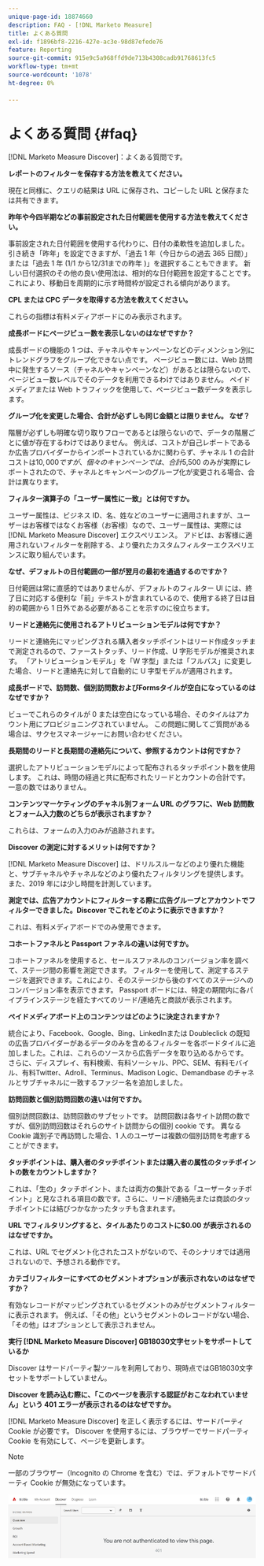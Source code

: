 ```yaml
---
unique-page-id: 18874660
description: FAQ - [!DNL Marketo Measure]
title: よくある質問
exl-id: f1896bf8-2216-427e-ac3e-98d87efede76
feature: Reporting
source-git-commit: 915e9c5a968ffd9de713b4308cadb91768613fc5
workflow-type: tm+mt
source-wordcount: '1078'
ht-degree: 0%

---
```


# よくある質問 {#faq}

[!DNL Marketo Measure Discover]：よくある質問です。

**レポートのフィルターを保存する方法を教えてください。**

現在と同様に、クエリの結果は URL に保存され、コピーした URL と保存または共有できます。

**昨年や今四半期などの事前設定された日付範囲を使用する方法を教えてください。**

事前設定された日付範囲を使用する代わりに、日付の柔軟性を追加しました。 引き続き「昨年」を設定できますが、「過去 1 年（今日からの過去 365 日間）」または「過去 1 年 (1/1 から12/31までの昨年 )」を選択することもできます。 新しい日付選択のその他の良い使用法は、相対的な日付範囲を設定することです。これにより、移動日を周期的に示す時間枠が設定される傾向があります。

**CPL または CPC データを取得する方法を教えてください。**

これらの指標は有料メディアボードにのみ表示されます。

**成長ボードにページビュー数を表示しないのはなぜですか？**

成長ボードの機能の 1 つは、チャネルやキャンペーンなどのディメンション別にトレンドグラフをグループ化できない点です。 ページビュー数には、Web 訪問中に発生するソース（チャネルやキャンペーンなど）があるとは限らないので、ページビュー数レベルでそのデータを利用できるわけではありません。 ペイドメディアまたは Web トラフィックを使用して、ページビュー数データを表示します。

**グループ化を変更した場合、合計が必ずしも同じ金額とは限りません。 なぜ？**

階層が必ずしも明確な切り取りフローであるとは限らないので、データの階層ごとに値が存在するわけではありません。 例えば、コストが自己レポートであるか広告プロバイダーからインポートされているかに関わらず、チャネル 1 の合計コストは$10,000 ですが、個々のキャンペーンでは、合計$5,500 のみが実際にレポートされたので、チャネルとキャンペーンのグループ化が変更される場合、合計は異なります。

**フィルター演算子の「ユーザー属性に一致」とは何ですか。**

ユーザー属性は、ビジネス ID、名、姓などのユーザーに適用されますが、ユーザーはお客様ではなくお客様（お客様）なので、ユーザー属性は、実際には [!DNL Marketo Measure Discover] エクスペリエンス。 アドビは、お客様に適用されないフィルターを削除する、より優れたカスタムフィルターエクスペリエンスに取り組んでいます。

**なぜ、デフォルトの日付範囲の一部が翌月の最初を通過するのですか？**

日付範囲は常に直感的ではありませんが、デフォルトのフィルター UI には、終了日に対応する便利な「前」テキストが含まれているので、使用する終了日は目的の範囲から 1 日外である必要があることを示すのに役立ちます。

**リードと連絡先に使用されるアトリビューションモデルは何ですか？**

リードと連絡先にマッピングされる購入者タッチポイントはリード作成タッチまで測定されるので、ファーストタッチ、リード作成、U 字形モデルが推奨されます。 「アトリビューションモデル」を「W 字型」または「フルパス」に変更した場合、リードと連絡先に対して自動的に U 字型モデルが適用されます。

**成長ボードで、訪問数、個別訪問数およびFormsタイルが空白になっているのはなぜですか？**

ビューでこれらのタイルが 0 または空白になっている場合、そのタイルはアカウント用にプロビジョニングされていません。 この問題に関してご質問がある場合は、サクセスマネージャーにお問い合わせください。

**長期間のリードと長期間の連絡先について、参照するカウントは何ですか？**

選択したアトリビューションモデルによって配布されるタッチポイント数を使用します。 これは、時間の経過と共に配布されたリードとカウントの合計です。 一意の数ではありません。

**コンテンツマーケティングのチャネル別フォーム URL のグラフに、Web 訪問数とフォーム入力数のどちらが表示されますか？**

これらは、フォームの入力のみが追跡されます。

**Discover の測定に対するメリットは何ですか？**

[!DNL Marketo Measure Discover] は、ドリルスルーなどのより優れた機能と、サブチャネルやチャネルなどのより優れたフィルタリングを提供します。 また、2019 年には少し時間を計測しています。

**測定では、広告アカウントにフィルターする際に広告グループとアカウントでフィルターできました。Discover でこれをどのように表示できますか？**

これは、有料メディアボードでのみ使用できます。

**コホートファネルと Passport ファネルの違いは何ですか。**

コホートファネルを使用すると、セールスファネルのコンバージョン率を調べて、ステージ間の影響を測定できます。 フィルターを使用して、測定するステージを選択できます。これにより、そのステージから後のすべてのステージへのコンバージョン率を表示できます。 Passport ボードには、特定の期間内に各パイプラインステージを経たすべてのリード/連絡先と商談が表示されます。

**ペイドメディアボード上のコンテンツはどのように決定されますか？**

統合により、Facebook、Google、Bing、LinkedInまたは Doubleclick の既知の広告プロバイダーがあるデータのみを含めるフィルターを各ボードタイルに追加しました。これは、これらのソースから広告データを取り込めるからです。 さらに、ディスプレイ、有料検索、有料ソーシャル、PPC、SEM、有料モバイル、有料Twitter、Adroll、Terminus、Madison Logic、Demandbase のチャネルとサブチャネルに一致するファジー名を追加しました。

**訪問回数と個別訪問回数の違いは何ですか。**

個別訪問回数は、訪問回数のサブセットです。 訪問回数は各サイト訪問の数ですが、個別訪問回数はそれらのサイト訪問からの個別 cookie です。 異なる Cookie 識別子で再訪問した場合、1 人のユーザーは複数の個別訪問を考慮することができます。

**タッチポイントは、購入者のタッチポイントまたは購入者の属性のタッチポイントの数をカウントしますか？**

これは、「生の」タッチポイント、または両方の集計である「ユーザータッチポイント」と見なされる項目の数です。さらに、リード/連絡先または商談のタッチポイントには結びつかなかったタッチも含まれます。

**URL でフィルタリングすると、タイルあたりのコストに$0.00 が表示されるのはなぜですか。**

これは、URL でセグメント化されたコストがないので、そのシナリオでは適用されないので、予想される動作です。

**カテゴリフィルターにすべてのセグメントオプションが表示されないのはなぜですか？**

有効なレコードがマッピングされているセグメントのみがセグメントフィルターに表示されます。 例えば、「その他」というセグメントのレコードがない場合、「その他」はオプションとして表示されません。

**実行 [!DNL Marketo Measure Discover] GB18030文字セットをサポートしているか**

Discover はサードパーティ製ツールを利用しており、現時点ではGB18030文字セットをサポートしていません。

**Discover を読み込む際に、「このページを表示する認証がおこなわれていません」という 401 エラーが表示されるのはなぜですか。**

[!DNL Marketo Measure Discover] を正しく表示するには、サードパーティ Cookie が必要です。 Discover を使用するには、ブラウザーでサードパーティ Cookie を有効にして、ページを更新します。

>[!NOTE]
>
>一部のブラウザー（Incognito の Chrome を含む）では、デフォルトでサードパーティ Cookie が無効になっています。

![](assets/faq-1.png)